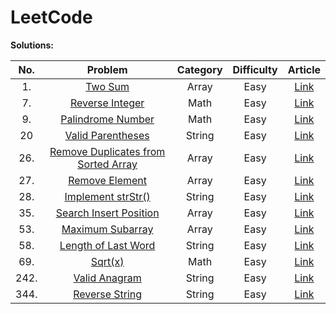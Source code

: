# LeetCode


**Solutions:**

| No.   | Problem  | Category  | Difficulty | Article |
|:--------:|:-----------:|:---------:|:---------:|:---------:|
|1.|[Two Sum](https://leetcode.com/problems/reverse-string/description/) |Array |Easy |[Link](Array/1-Two-Sum.md)|
|7.|[Reverse Integer](https://leetcode.com/problems/reverse-integer/description/)|Math|Easy| [Link](/Math/7-Reverse-Integer.md)|
|9.|[Palindrome Number](https://leetcode.com/problems/palindrome-number/description/)|Math |Easy|[Link](/Math/9-Palindrome-Number.md)| 
|20|[Valid Parentheses](https://leetcode.com/problems/valid-parentheses/description/)|String| Easy|[Link](/String/20-Valid-Parentheses.md)|
|26.|[Remove Duplicates from Sorted Array](https://leetcode.com/problems/remove-duplicates-from-sorted-array/description/)|Array|Easy|[Link](/Array/26-Remove-Duplicates-from-Sorted-Array.md)|
|27.|[Remove Element](https://leetcode.com/problems/remove-element/description/)|Array|Easy|[Link](/Array/27-Remove-Element.md)|
|28.|[Implement strStr()](https://leetcode.com/problems/implement-strstr/description/)|String|Easy|[Link](String/28-Implement-strStr.md)|
|35.|[Search Insert Position](https://leetcode.com/problems/search-insert-position/)|Array|Easy|[Link](Array/35-Search-Insert-Position.md)|
|53.|[Maximum Subarray](https://leetcode.com/problems/maximum-subarray/description/)|Array|Easy|[Link](/Array/53-Maximum-Subarray.md)|
|58.|[Length of Last Word](https://leetcode.com/problems/length-of-last-word/description/)|String|Easy|[Link](/String/58-Length-of-Last-Word.md)|
|69.|[Sqrt(x)](https://leetcode.com/problems/sqrtx/description/)|Math|Easy|[Link](/Math/69-Sqrt-x.md)|
|242.|[Valid Anagram](https://leetcode.com/problems/valid-anagram/description/)|String|Easy|[Link](/String/242-Valid-Anagram.md)|
|344.|[Reverse String](https://leetcode.com/problems/reverse-string/description/)|String |Easy|[Link](/String/344-Reverse-String.md)| 
